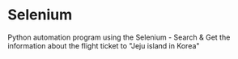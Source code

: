# Selenium

Python automation program using the Selenium - Search & Get the information about the flight ticket to "Jeju island in Korea" 
